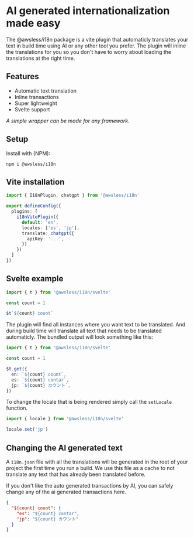 # AI generated internationalization made easy

The @awsless/i18n package is a vite plugin that automaticly translates your text in build time using AI or any other tool you prefer. The plugin will inline the translations for you so you don't have to worry about loading the translations at the right time.

## Features

- Automatic text translation
- Inline transactions
- Super lightweight
- Svelte support

_A simple wrapper can be made for any framework._

## Setup

Install with (NPM):

```
npm i @awsless/i18n
```

## Vite installation

```ts
import { I18nPlugin, chatgpt } from '@awsless/i18n'

export defineConfig({
  plugins: [
    i18nVitePlugin({
      default: 'en',
      locales: ['es', 'jp'],
      translate: chatgpt({
      	apiKey: '...',
      })
    })
  ]
})
```

## Svelte example

```ts
import { t } from '@awsless/i18n/svelte'

const count = 1

$t`${count} count`
```

The plugin will find all instances where you want text to be translated. And during build time will translate all text that needs to be translated automaticly.
The bundled output will look something like this:

```ts
import { t } from '@awsless/i18n/svelte'

const count = 1

$t.get({
  en: `${count} count`,
  es: `${count} contar`,
  jp: `${count} カウント`,
})
```

To change the locale that is being rendered simply call the `setLocale` function.

```ts
import { locale } from '@awsless/i18n/svelte'

locale.set('jp')
```

## Changing the AI generated text

A `i18n.json` file with all the translations will be generated in the root of your project the first time you run a build. We use this file as a cache to not translate any text that has already been translated before.

If you don't like the auto generated transactions by AI, you can safely change any of the ai generated transactions here.

```json
{
  "${count} count": {
  	"es": "${count} contar",
  	"jp": "${count} カウント"
  }
}
```
